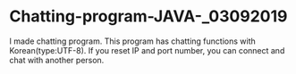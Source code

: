 # Chatting-program-JAVA-_03092019
I made chatting program. This program has chatting functions with Korean(type:UTF-8). If you reset IP and port number, you can connect and chat with another person. 
